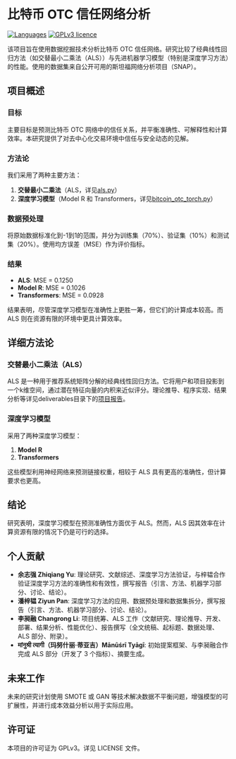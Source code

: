 # 比特币 OTC 信任网络分析

[![Languages](https://img.shields.io/badge/English-en-004791.svg)](README.md)
[![GPLv3 licence](https://img.shields.io/badge/license-GPLv3-lightgrey.svg)](LICENSE)

该项目旨在使用数据挖掘技术分析比特币 OTC 信任网络。研究比较了经典线性回归方法（如交替最小二乘法（ALS））与先进机器学习模型（特别是深度学习方法）的性能。使用的数据集来自公开可用的斯坦福网络分析项目（SNAP）。

## 项目概述

### 目标

主要目标是预测比特币 OTC 网络中的信任关系，并平衡准确性、可解释性和计算效率。本研究提供了对去中心化交易环境中信任与安全动态的见解。

### 方法论

我们采用了两种主要方法：

1. **交替最小二乘法**（ALS，详见[als.py](als.py)）
2. **深度学习模型**（Model R 和 Transformers，详见[bitcoin_otc_torch.py](bitcoin_otc_torch.py)）

### 数据预处理

将原始数据标准化到-1到1的范围，并分为训练集（70%）、验证集（10%）和测试集（20%）。使用均方误差（MSE）作为评价指标。

### 结果

- **ALS**: MSE = 0.1250
- **Model R**: MSE = 0.1026
- **Transformers**: MSE = 0.0928

结果表明，尽管深度学习模型在准确性上更胜一筹，但它们的计算成本较高。而 ALS 则在资源有限的环境中更具计算效率。

## 详细方法论

### 交替最小二乘法（ALS）

ALS 是一种用于推荐系统矩阵分解的经典线性回归方法。它将用户和项目投影到一个k维空间，通过潜在特征向量的内积来近似评分。理论推导、程序实现、结果分析等详见deliverables目录下的[项目报告](./deliverables/ID2211_Project_Group5.pdf)。

### 深度学习模型

采用了两种深度学习模型：

1. **Model R**
2. **Transformers**

这些模型利用神经网络来预测链接权重，相较于 ALS 具有更高的准确性，但计算要求也更高。

## 结论

研究表明，深度学习模型在预测准确性方面优于 ALS。然而，ALS 因其效率在计算资源有限的情况下仍是可行的选择。

## 个人贡献

- **余志强 Zhiqiang Yu**: 理论研究、文献综述、深度学习方法验证，与梓韫合作验证深度学习方法的准确性和有效性，撰写报告（引言、方法、机器学习部分、讨论、结论）。
- **潘梓韫 Ziyun Pan**: 深度学习方法的应用、数据预处理和数据集拆分，撰写报告（引言、方法、机器学习部分、讨论、结论）。
- **李昶融 Changrong Li**: 项目统筹、ALS 工作（文献研究、理论推导、开发、部署、结果分析、性能优化）、报告撰写（全文统稿、起标题、数据处理、ALS 部分、附录）。
- **मांनुश्री त्यागी（玛努什丽·蒂亚吉）Mānūśrī Tyāgī**: 初始提案框架、与李昶融合作完成 ALS 部分（开发了 3 个指标）、摘要生成。

## 未来工作

未来的研究计划使用 SMOTE 或 GAN 等技术解决数据不平衡问题，增强模型的可扩展性，并进行成本效益分析以用于实际应用。

## 许可证

本项目的许可证为 GPLv3。详见 LICENSE 文件。
